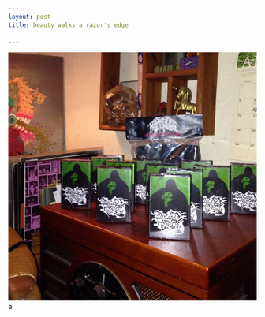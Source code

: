 ```yaml
---
layout: post
title: beauty walks a razor's edge

---
```

![](/uploads/11073465_10152826929096958_3718963043507169441_n.jpg)a
